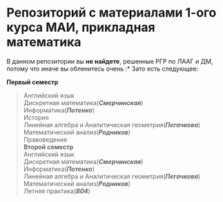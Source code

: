 # Репозиторий с материалами 1-ого курса МАИ, прикладная математика
В данном репозитории вы **не найдете**, решенные РГР по ЛААГ и ДМ, потому что иначе вы обленитесь очень :*
Зато есть следующее:

**Первый семестр**
>Английский язык \
>Дискретная математика(***Смерчинская***) \
>Информатика(***Потенко***) \
>История \
>Линейная алгебра и Аналитическая геометрия(***Пегачкова***)\
>Математический анализ(***Родников***) \
>Правоведение \
**Второй семестр** \
>Английский язык \
>Дискретная математика(***Смерчинская***) \
>Информатика(***Потенко***) \
>Линейная алгебра и Аналитическая геометрия(***Пегачкова***) \
>Математический анализ(***Родников***) \
>Летняя практика(***804***) 
